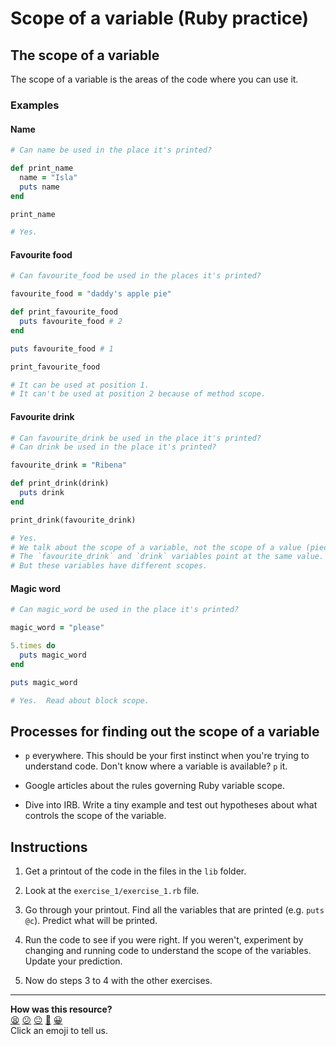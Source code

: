 # Scope of a variable (Ruby practice)

## The scope of a variable

The scope of a variable is the areas of the code where you can use it.

### Examples

#### Name

```ruby
# Can name be used in the place it's printed?

def print_name
  name = "Isla"
  puts name
end

print_name

# Yes.
```

#### Favourite food

```ruby
# Can favourite_food be used in the places it's printed?

favourite_food = "daddy's apple pie"

def print_favourite_food
  puts favourite_food # 2
end

puts favourite_food # 1

print_favourite_food

# It can be used at position 1.
# It can't be used at position 2 because of method scope.
```

#### Favourite drink

```ruby
# Can favourite_drink be used in the place it's printed?
# Can drink be used in the place it's printed?

favourite_drink = "Ribena"

def print_drink(drink)
  puts drink
end

print_drink(favourite_drink)

# Yes.
# We talk about the scope of a variable, not the scope of a value (piece of data).
# The `favourite_drink` and `drink` variables point at the same value.
# But these variables have different scopes.
```

#### Magic word

```ruby
# Can magic_word be used in the place it's printed?

magic_word = "please"

5.times do
  puts magic_word
end

puts magic_word

# Yes.  Read about block scope.
```

## Processes for finding out the scope of a variable

* `p` everywhere.  This should be your first instinct when you're trying to understand code.  Don't know where a variable is available? `p` it.

* Google articles about the rules governing Ruby variable scope.

* Dive into IRB.  Write a tiny example and test out hypotheses about what controls the scope of the variable.

## Instructions

1. Get a printout of the code in the files in the `lib` folder.

2. Look at the `exercise_1/exercise_1.rb` file.

3. Go through your printout.  Find all the variables that are printed (e.g. `puts @c`).  Predict what will be printed.

4. Run the code to see if you were right.  If you weren't, experiment by changing and running code to understand the scope of the variables. Update your prediction.

4. Now do steps 3 to 4 with the other exercises.

<!-- BEGIN GENERATED SECTION DO NOT EDIT -->

---

**How was this resource?**  
[😫](https://airtable.com/shrUJ3t7KLMqVRFKR?prefill_Repository=skills-workshops&prefill_File=ruby-fundamentals/scope-of-a-variable/README.md&prefill_Sentiment=😫) [😕](https://airtable.com/shrUJ3t7KLMqVRFKR?prefill_Repository=skills-workshops&prefill_File=ruby-fundamentals/scope-of-a-variable/README.md&prefill_Sentiment=😕) [😐](https://airtable.com/shrUJ3t7KLMqVRFKR?prefill_Repository=skills-workshops&prefill_File=ruby-fundamentals/scope-of-a-variable/README.md&prefill_Sentiment=😐) [🙂](https://airtable.com/shrUJ3t7KLMqVRFKR?prefill_Repository=skills-workshops&prefill_File=ruby-fundamentals/scope-of-a-variable/README.md&prefill_Sentiment=🙂) [😀](https://airtable.com/shrUJ3t7KLMqVRFKR?prefill_Repository=skills-workshops&prefill_File=ruby-fundamentals/scope-of-a-variable/README.md&prefill_Sentiment=😀)  
Click an emoji to tell us.

<!-- END GENERATED SECTION DO NOT EDIT -->
